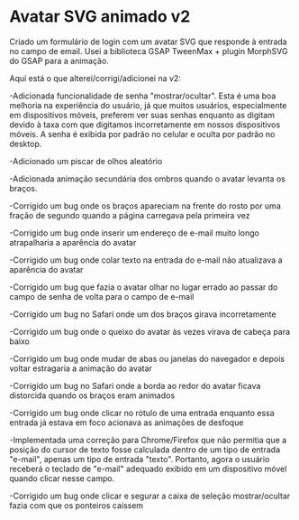 # Avatar SVG animado v2

Criado um formulário de login com um avatar SVG que responde à entrada no campo de email. Usei a biblioteca GSAP TweenMax + plugin MorphSVG do GSAP para a animação.

Aqui está o que alterei/corrigi/adicionei na v2:

-Adicionada funcionalidade de senha "mostrar/ocultar". Esta é uma boa melhoria na experiência do usuário, já que muitos usuários, especialmente em dispositivos móveis, preferem ver suas senhas enquanto as digitam devido à taxa com que digitamos incorretamente em nossos dispositivos móveis. A senha é exibida por padrão no celular e oculta por padrão no desktop.

-Adicionado um piscar de olhos aleatório

-Adicionada animação secundária dos ombros quando o avatar levanta os braços.

-Corrigido um bug onde os braços apareciam na frente do rosto por uma fração de segundo quando a página carregava pela primeira vez

-Corrigido um bug onde inserir um endereço de e-mail muito longo atrapalharia a aparência do avatar

-Corrigido um bug onde colar texto na entrada do e-mail não atualizava a aparência do avatar

-Corrigido um bug que fazia o avatar olhar no lugar errado ao passar do campo de senha de volta para o campo de e-mail

-Corrigido um bug no Safari onde um dos braços girava incorretamente

-Corrigido um bug onde o queixo do avatar às vezes virava de cabeça para baixo

-Corrigido um bug onde mudar de abas ou janelas do navegador e depois voltar estragaria a animação do avatar

-Corrigido um bug no Safari onde a borda ao redor do avatar ficava distorcida quando os braços eram animados

-Corrigido um bug onde clicar no rótulo de uma entrada enquanto essa entrada já estava em foco acionava as animações de desfoque

-Implementada uma correção para Chrome/Firefox que não permitia que a posição do cursor de texto fosse calculada dentro de um tipo de entrada "e-mail", apenas um tipo de entrada "texto". Portanto, agora o usuário receberá o teclado de "e-mail" adequado exibido em um dispositivo móvel quando clicar nesse campo.

-Corrigido um bug onde clicar e segurar a caixa de seleção mostrar/ocultar fazia com que os ponteiros caíssem